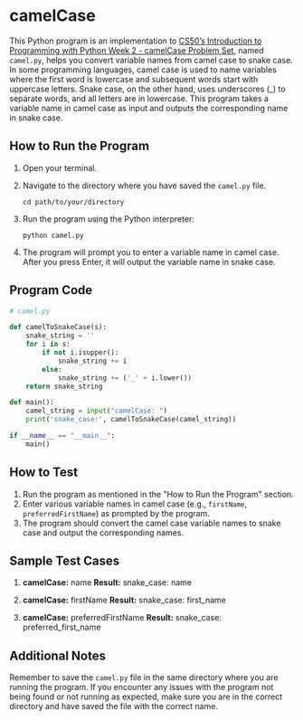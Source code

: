 # camelCase

This Python program is an implementation to [CS50’s Introduction to Programming with Python Week 2 - camelCase Problem Set](https://cs50.harvard.edu/python/2022/psets/2/camel/), named `camel.py`, helps you convert variable names from camel case to snake case. In some programming languages, camel case is used to name variables where the first word is lowercase and subsequent words start with uppercase letters. Snake case, on the other hand, uses underscores (_) to separate words, and all letters are in lowercase. This program takes a variable name in camel case as input and outputs the corresponding name in snake case.

## How to Run the Program

1. Open your terminal.
2. Navigate to the directory where you have saved the `camel.py` file.

   ```
   cd path/to/your/directory
   ```

3. Run the program using the Python interpreter:

   ```
   python camel.py
   ```

4. The program will prompt you to enter a variable name in camel case. After you press Enter, it will output the variable name in snake case.

## Program Code

```python
# camel.py

def camelToSnakeCase(s):
    snake_string = ''
    for i in s:
        if not i.isupper():
            snake_string += i
        else:
            snake_string += ('_' + i.lower())
    return snake_string

def main():
    camel_string = input("camelCase: ")
    print('snake_case:', camelToSnakeCase(camel_string))

if __name__ == "__main__":
    main()
```

## How to Test

1. Run the program as mentioned in the "How to Run the Program" section.
2. Enter various variable names in camel case (e.g., `firstName`, `preferredFirstName`) as prompted by the program.
3. The program should convert the camel case variable names to snake case and output the corresponding names.

## Sample Test Cases

1. **camelCase:** name
   **Result:** snake_case: name

2. **camelCase:** firstName
   **Result:** snake_case: first_name

3. **camelCase:** preferredFirstName
   **Result:** snake_case: preferred_first_name

## Additional Notes

Remember to save the `camel.py` file in the same directory where you are running the program. If you encounter any issues with the program not being found or not running as expected, make sure you are in the correct directory and have saved the file with the correct name.